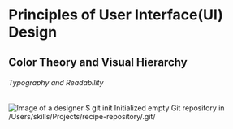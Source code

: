 # Principles of User Interface(UI) Design

## Color Theory and Visual Hierarchy

###### Typography and Readability
![Image of a designer](https://images.unsplash.com/photo-1613980790147-f4f449df0dd9?ixlib=rb-4.0.3&ixid=M3wxMjA3fDB8MHxwaG90by1wYWdlfHx8fGVufDB8fHx8fA%3D%3D&auto=format&fit=crop&w=387&q=80)
$ git init
Initialized empty Git repository in /Users/skills/Projects/recipe-repository/.git/
